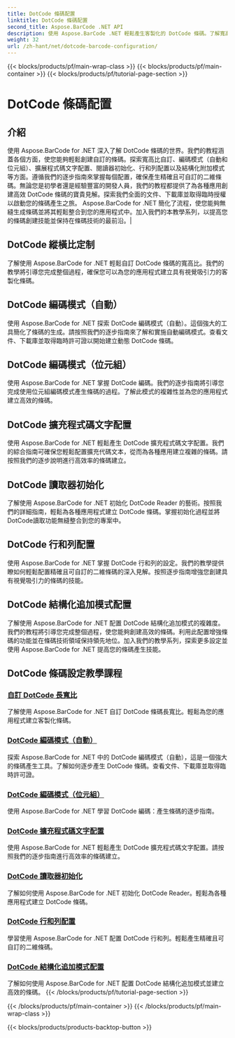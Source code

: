 ```yaml
---
title: DotCode 條碼配置
linktitle: DotCode 條碼配置
second_title: Aspose.BarCode .NET API
description: 使用 Aspose.BarCode .NET 輕鬆產生客製化的 DotCode 條碼。了解寬高比、編碼模式、擴展代碼文字和閱讀器初始化。
weight: 32
url: /zh-hant/net/dotcode-barcode-configuration/
---
```


{{< blocks/products/pf/main-wrap-class >}}
{{< blocks/products/pf/main-container >}}
{{< blocks/products/pf/tutorial-page-section >}}

# DotCode 條碼配置


## 介紹
使用 Aspose.BarCode for .NET 深入了解 DotCode 條碼的世界。我們的教程涵蓋各個方面，使您能夠輕鬆創建自訂的條碼。探索寬高比自訂、編碼模式（自動和位元組）、擴展程式碼文字配置、閱讀器初始化、行和列配置以及結構化附加模式等方面。遵循我們的逐步指南來掌握每個配置，確保產生精確且可自訂的二維條碼。無論您是初學者還是經驗豐富的開發人員，我們的教程都提供了為各種應用創建高效 DotCode 條碼的寶貴見解。探索我們全面的文件、下載庫並取得臨時授權以啟動您的條碼產生之旅。 Aspose.BarCode for .NET 簡化了流程，使您能夠無縫生成條碼並將其輕鬆整合到您的應用程式中。加入我們的本教學系列，以提高您的條碼創建技能並保持在條碼技術的最前沿。|

## DotCode 縱橫比定制
了解使用 Aspose.BarCode for .NET 輕鬆自訂 DotCode 條碼的寬高比。我們的教學將引導您完成整個過程，確保您可以為您的應用程式建立具有視覺吸引力的客製化條碼。

## DotCode 編碼模式（自動）
使用 Aspose.BarCode for .NET 探索 DotCode 編碼模式（自動）。這個強大的工具簡化了條碼的生成。請按照我們的逐步指南來了解和實施自動編碼模式。查看文件、下載庫並取得臨時許可證以開始建立動態 DotCode 條碼。

## DotCode 編碼模式（位元組）
使用 Aspose.BarCode for .NET 掌握 DotCode 編碼。我們的逐步指南將引導您完成使用位元組編碼模式產生條碼的過程。了解此模式的複雜性並為您的應用程式建立高效的條碼。

## DotCode 擴充程式碼文字配置
使用 Aspose.BarCode for .NET 輕鬆產生 DotCode 擴充程式碼文字配置。我們的綜合指南可確保您輕鬆配置擴充代碼文本，從而為各種應用建立複雜的條碼。請按照我們的逐步說明進行高效率的條碼建立。

## DotCode 讀取器初始化
了解使用 Aspose.BarCode for .NET 初始化 DotCode Reader 的藝術。按照我們的詳細指南，輕鬆為各種應用程式建立 DotCode 條碼。掌握初始化過程並將DotCode讀取功能無縫整合到您的專案中。

## DotCode 行和列配置
使用 Aspose.BarCode for .NET 掌握 DotCode 行和列的設定。我們的教學提供瞭如何輕鬆配置精確且可自訂的二維條碼的深入見解。按照逐步指南增強您創建具有視覺吸引力的條碼的技能。

## DotCode 結構化追加模式配置

了解使用 Aspose.BarCode for .NET 配置 DotCode 結構化追加模式的複雜度。我們的教程將引導您完成整個過程，使您能夠創建高效的條碼。利用此配置增強條碼的功能並在條碼技術領域保持領先地位。加入我們的教學系列，探索更多設定並使用 Aspose.BarCode for .NET 提高您的條碼產生技能。

## DotCode 條碼設定教學課程
### [自訂 DotCode 長寬比](./dotcode-aspect-ratio-customization/)
了解使用 Aspose.BarCode for .NET 自訂 DotCode 條碼長寬比。輕鬆為您的應用程式建立客製化條碼。
### [DotCode 編碼模式（自動）](./dotcode-encoding-mode-auto/)
探索 Aspose.BarCode for .NET 中的 DotCode 編碼模式（自動），這是一個強大的條碼產生工具。了解如何逐步產生 DotCode 條碼。查看文件、下載庫並取得臨時許可證。
### [DotCode 編碼模式（位元組）](./dotcode-encoding-mode-bytes/)
使用 Aspose.BarCode for .NET 學習 DotCode 編碼：產生條碼的逐步指南。
### [DotCode 擴充程式碼文字配置](./dotcode-extended-code-text-configuration/)
使用 Aspose.BarCode for .NET 輕鬆產生 DotCode 擴充程式碼文字配置。請按照我們的逐步指南進行高效率的條碼建立。
### [DotCode 讀取器初始化](./dotcode-reader-initialization/)
了解如何使用 Aspose.BarCode for .NET 初始化 DotCode Reader。輕鬆為各種應用程式建立 DotCode 條碼。
### [DotCode 行和列配置](./dotcode-rows-columns-configuration/)
學習使用 Aspose.BarCode for .NET 配置 DotCode 行和列。輕鬆產生精確且可自訂的二維條碼。
### [DotCode 結構化追加模式配置](./dotcode-structured-append-mode-configuration/)
了解如何使用 Aspose.BarCode for .NET 配置 DotCode 結構化追加模式並建立高效的條碼。
{{< /blocks/products/pf/tutorial-page-section >}}

{{< /blocks/products/pf/main-container >}}
{{< /blocks/products/pf/main-wrap-class >}}

{{< blocks/products/products-backtop-button >}}
